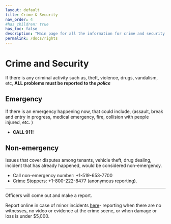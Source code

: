 ```yaml
---
layout: default
title: Crime & Security
nav_order: 4
#has_children: true
has_toc: false
description: "Main page for all the information for crime and security rights that tenants have"
permalink: /docs/rights
---
```


# Crime and Security

If there is any criminal activity such as, theft, violence, drugs, vandalism, etc, **ALL problems must be reported to the _police_**

## Emergency

If there is an emergency happening now, that could include, (assault, break and entry in progress, medical emergency, fire, collision with people injured, etc. )

- **CALL 911!**

## Non-emergency

Issues that cover disputes among tenants, vehicle theft, drug dealing, incident that has already happened, would be considered non-emergency.

- Call non-emergency number: +1-519-653-7700 
- [Crime Stoppers](www.waterloocrimestoppers.com): +1-800-222-8477 (anonymous reporting).

---

Officers will come out and make a report.

Report online in case of minor incidents [here](www.wrps.on.ca/online )- reporting when there are no witnesses, no video or evidence at the crime scene, or when damage or loss is under $5,000.
